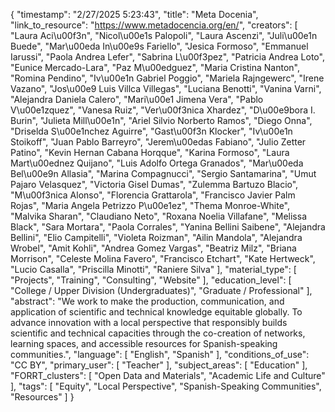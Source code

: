 {
    "timestamp": "2/27/2025 5:23:43",
    "title": "Meta Docenia",
    "link_to_resource": "https://www.metadocencia.org/en/",
    "creators": [
        "Laura Aci\u00f3n",
        "Nicol\u00e1s Palopoli",
        "Laura Ascenzi",
        "Juli\u00e1n Buede",
        "Mar\u00eda In\u00e9s Fariello",
        "Jesica Formoso",
        "Emmanuel Iarussi",
        "Paola Andrea Lefer",
        "Sabrina L\u00f3pez",
        "Patricia Andrea Loto",
        "Eunice Mercado-Lara",
        "Paz M\u00edguez",
        "Maria Cristina Nanton",
        "Romina Pendino",
        "Iv\u00e1n Gabriel Poggio",
        "Mariela Rajngewerc",
        "Irene Vazano",
        "Jos\u00e9 Luis Villca Villegas",
        "Luciana Benotti",
        "Vanina Varni",
        "Alejandra Daniela Calero",
        "Mari\u00e1 Jimena Vera",
        "Pablo V\u00e1zquez",
        "Vanesa Ruiz",
        "Ver\u00f3nica Xhardez",
        "D\u00e9bora I. Burin",
        "Julieta Mill\u00e1n",
        "Ariel Silvio Norberto Ramos",
        "Diego Onna",
        "Driselda S\u00e1nchez Aguirre",
        "Gast\u00f3n Klocker",
        "Iv\u00e1n Stoikoff",
        "Juan Pablo Barreyro",
        "Jerem\u00edas Fabiano",
        "Julio Zetter Patino",
        "Kevin Hernan Cabana Horqque",
        "Karina Formoso",
        "Laura Mart\u00ednez Quijano",
        "Luis Adolfo Ortega Granados",
        "Mar\u00eda Bel\u00e9n Allasia",
        "Marina Compagnucci",
        "Sergio Santamarina",
        "Umut Pajaro Velasquez",
        "Victoria Gisel Dumas",
        "Zulemma Bartuzo Blacio",
        "M\u00f3nica Alonso",
        "Florencia Grattarola",
        "Francisco Javier Palm Rojas",
        "Maria Angela Petrizzo P\u00e1ez",
        "Thema Monroe-White",
        "Malvika Sharan",
        "Claudiano Neto",
        "Roxana Noelia Villafane",
        "Melissa Black",
        "Sara Mortara",
        "Paola Corrales",
        "Yanina Bellini Saibene",
        "Alejandra Bellini",
        "Elio Campitelli",
        "Violeta Roizman",
        "Ailin Mandola",
        "Alejandra Wrobel",
        "Amit Kohli",
        "Andrea Gomez Vargas",
        "Beatriz Milz",
        "Briana Morrison",
        "Celeste Molina Favero",
        "Francisco Etchart",
        "Kate Hertweck",
        "Lucio Casalla",
        "Priscilla Minotti",
        "Raniere Silva"
    ],
    "material_type": [
        "Projects",
        "Training",
        "Consulting",
        "Website"
    ],
    "education_level": [
        "College / Upper Division (Undergraduates)",
        "Graduate / Professional"
    ],
    "abstract": "We work to make the production, communication, and application of scientific and technical knowledge equitable globally. To advance innovation with a local perspective that responsibly builds scientific and technical capacities through the co-creation of networks, learning spaces, and accessible resources for Spanish-speaking communities.",
    "language": [
        "English",
        "Spanish"
    ],
    "conditions_of_use": "CC BY",
    "primary_user": [
        "Teacher"
    ],
    "subject_areas": [
        "Education"
    ],
    "FORRT_clusters": [
        "Open Data and Materials",
        "Academic Life and Culture"
    ],
    "tags": [
        "Equity",
        "Local Perspective",
        "Spanish-Speaking Communities",
        "Resources"
    ]
}